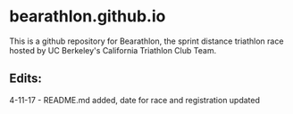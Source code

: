 # bearathlon.github.io
This is a github repository for Bearathlon, the sprint distance triathlon race hosted by UC Berkeley's California Triathlon Club Team.

## Edits:
4-11-17 - README.md added, date for race and registration updated
